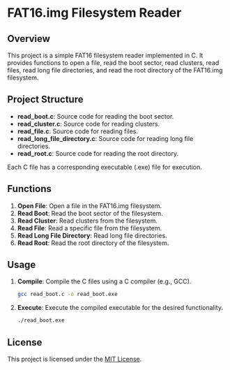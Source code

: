 # FAT16.img Filesystem Reader

## Overview
This project is a simple FAT16 filesystem reader implemented in C. It provides functions to open a file, read the boot sector, read clusters, read files, read long file directories, and read the root directory of the FAT16.img filesystem.

## Project Structure
- **read_boot.c**: Source code for reading the boot sector.
- **read_cluster.c**: Source code for reading clusters.
- **read_file.c**: Source code for reading files.
- **read_long_file_directory.c**: Source code for reading long file directories.
- **read_root.c**: Source code for reading the root directory.

Each C file has a corresponding executable (.exe) file for execution.

## Functions
1. **Open File**: Open a file in the FAT16.img filesystem.
2. **Read Boot**: Read the boot sector of the filesystem.
3. **Read Cluster**: Read clusters from the filesystem.
4. **Read File**: Read a specific file from the filesystem.
5. **Read Long File Directory**: Read long file directories.
6. **Read Root**: Read the root directory of the filesystem.

## Usage
1. **Compile**: Compile the C files using a C compiler (e.g., GCC).
    ```bash
    gcc read_boot.c -o read_boot.exe
    ```

2. **Execute**: Execute the compiled executable for the desired functionality.
    ```bash
    ./read_boot.exe
    ```

## License
This project is licensed under the [MIT License](LICENSE).

